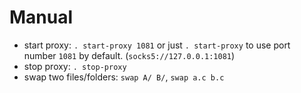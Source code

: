 # Manual

* start proxy: `. start-proxy 1081` or just `. start-proxy` to use port number `1081` by default. (`socks5://127.0.0.1:1081`)
* stop proxy: `. stop-proxy`
* swap two files/folders: `swap A/ B/`, `swap a.c b.c`

